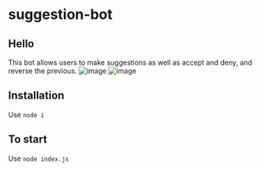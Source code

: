 # suggestion-bot

## Hello
This bot allows users to make suggestions as well as accept and deny, and reverse the previous.
![image](https://user-images.githubusercontent.com/30414906/180086921-89e0e2d5-e74c-487b-baee-68b9a7241fff.png)
![image](https://user-images.githubusercontent.com/30414906/180086931-76d051c7-431e-408e-9ee7-a4c1141239bd.png)


## Installation
Use `node i`

## To start
Use `node index.js`
